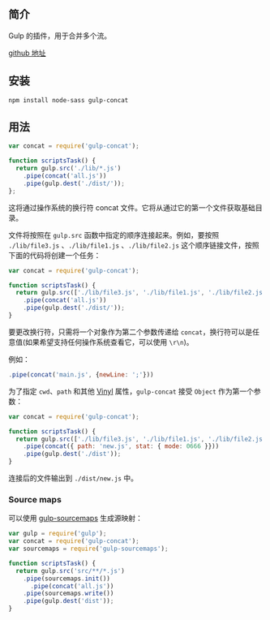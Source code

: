 ## 简介

Gulp 的插件，用于合并多个流。

[github 地址](https://github.com/gulp-community/gulp-concat)

## 安装

```
npm install node-sass gulp-concat
```

## 用法

```js
var concat = require('gulp-concat');

function scriptsTask() {
  return gulp.src('./lib/*.js')
    .pipe(concat('all.js'))
    .pipe(gulp.dest('./dist/'));
};
```

这将通过操作系统的换行符 concat 文件。它将从通过它的第一个文件获取基础目录。

文件将按照在 `gulp.src` 函数中指定的顺序连接起来。例如，要按照 `./lib/file3.js` 、`./lib/file1.js` 、`./lib/file2.js` 这个顺序链接文件，按照下面的代码将创建一个任务：

```js
var concat = require('gulp-concat');

function scriptsTask() {
  return gulp.src(['./lib/file3.js', './lib/file1.js', './lib/file2.js'])
    .pipe(concat('all.js'))
    .pipe(gulp.dest('./dist/'));
}
```

要更改换行符，只需将一个对象作为第二个参数传递给 `concat`，换行符可以是任意值\(如果希望支持任何操作系统查看它，可以使用 `\r\n`\)。

例如：

```js
.pipe(concat('main.js', {newLine: ';'}))
```

为了指定 `cwd`、`path` 和其他 [Vinyl](https://github.com/wearefractal/vinyl) 属性，`gulp-concat` 接受 `Object` 作为第一个参数：

```js
var concat = require('gulp-concat');

function scriptsTask() {
  return gulp.src(['./lib/file3.js', './lib/file1.js', './lib/file2.js'])
    .pipe(concat({ path: 'new.js', stat: { mode: 0666 }}))
    .pipe(gulp.dest('./dist'));
}
```

连接后的文件输出到 `./dist/new.js` 中。

### Source maps

可以使用 [gulp-sourcemaps](/cha-jian/gulp-sourcemaps.md) 生成源映射：

```js
var gulp = require('gulp');
var concat = require('gulp-concat');
var sourcemaps = require('gulp-sourcemaps');

function scriptsTask() {
  return gulp.src('src/**/*.js')
    .pipe(sourcemaps.init())
      .pipe(concat('all.js'))
    .pipe(sourcemaps.write())
    .pipe(gulp.dest('dist'));
}
```



